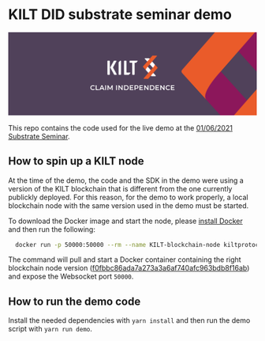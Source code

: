# KILT DID substrate seminar demo

<p align="center">
  <img src="docs/media/kilt.png">
</p>

This repo contains the code used for the live demo at the [01/06/2021 Substrate Seminar](https://www.crowdcast.io/e/substrate-seminar/40).

## How to spin up a KILT node

At the time of the demo, the code and the SDK in the demo were using a version of the KILT blockchain that is different from the one currently publickly deployed. For this reason, for the demo to work properly, a local blockchain node with the same version used in the demo must be started.

To download the Docker image and start the node, please [install Docker](https://docs.docker.com/engine/install/) and then run the following:

```bash
  docker run -p 50000:50000 --rm --name KILT-blockchain-node kiltprotocol/mashnet-node:f0fbbc8 -p mashnet-node -- --dev --tmp --ws-port 50000
```

The command will pull and start a Docker container containing the right blockchain node version ([f0fbbc86ada7a273a3a6af740afc963bdb8f16ab](https://github.com/KILTprotocol/mashnet-node/commit/f0fbbc86ada7a273a3a6af740afc963bdb8f16ab)) and expose the Websocket port `50000`.

## How to run the demo code

Install the needed dependencies with `yarn install` and then run the demo script with `yarn run demo`.